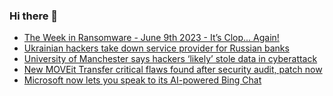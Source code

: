 ### Hi there 👋

<!--START_SECTION:feed-->
* [The Week in Ransomware - June 9th 2023 - It’s Clop... Again!](https://www.bleepingcomputer.com/news/security/the-week-in-ransomware-june-9th-2023-its-clop-again/)
* [Ukrainian hackers take down service provider for Russian banks](https://www.bleepingcomputer.com/news/security/ukrainian-hackers-take-down-service-provider-for-russian-banks/)
* [University of Manchester says hackers ‘likely’ stole data in cyberattack](https://www.bleepingcomputer.com/news/security/university-of-manchester-says-hackers-likely-stole-data-in-cyberattack/)
* [New MOVEit Transfer critical flaws found after security audit, patch now](https://www.bleepingcomputer.com/news/security/new-moveit-transfer-critical-flaws-found-after-security-audit-patch-now/)
* [Microsoft now lets you speak to its AI-powered Bing Chat](https://www.bleepingcomputer.com/news/microsoft/microsoft-now-lets-you-speak-to-its-ai-powered-bing-chat/)
<!--END_SECTION:feed-->

<!--
**frankenk/frankenk** is a ✨ _special_ ✨ repository because its `README.md` (this file) appears on your GitHub profile.

Here are some ideas to get you started:

- 🔭 I’m currently working on ...
- 🌱 I’m currently learning ...
- 👯 I’m looking to collaborate on ...
- 🤔 I’m looking for help with ...
- 💬 Ask me about ...
- 📫 How to reach me: ...
- 😄 Pronouns: ...
- ⚡ Fun fact: ...
-->



